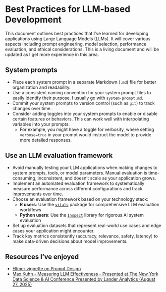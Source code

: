 # Best Practices for LLM-based Development


This document outlines best practices that I’ve learned for developing
applications using Large Language Models (LLMs). It will cover various
aspects including prompt engineering, model selection, performance
evaluation, and ethical considerations. This is a living document and
will be updated as I get more experience in this area.

## System prompts

- Place each system prompt in a separate Markdown (`.md`) file for
  better organization and readability.
- Use a consistent naming convention for your system prompt files to
  easily identify their purpose. I usually go with `system-prompt.md`.
- Commit your system prompts to version control (such as `git`) to track
  changes over time.
- Consider adding toggles into your system prompts to enable or disable
  certain features or behaviors. This can work well with interpolating
  variables into your prompts.
  - For example, you might have a toggle for verbosity, where setting
    `verbose=true` in your prompt would instruct the model to provide
    more detailed responses.

## Use an LLM evaluation framework

- Avoid manually testing your LLM applications when making changes to
  system prompts, tools, or model parameters. Manual evaluation is
  time-consuming, inconsistent, and doesn’t scale as your application
  grows.
- Implement an automated evaluation framework to systematically measure
  performance across different configurations and track improvements
  over time.
- Choose an evaluation framework based on your technology stack:
  - **R users**: Use the
    [`vitals`](https://vitals.tidyverse.org/index.html) package for
    comprehensive LLM evaluation workflows
  - **Python users**: Use the [`Inspect`](https://inspect.aisi.org.uk/)
    library for rigorous AI system evaluation
- Set up evaluation datasets that represent real-world use cases and
  edge cases your application might encounter.
- Track key metrics consistently (accuracy, relevance, safety, latency)
  to make data-driven decisions about model improvements.

## Resources I’ve enjoyed

- [Ellmer vignette on Prompt
  Design](https://ellmer.tidyverse.org/articles/prompt-design.html)
- [Max Kuhn - Measuring LLM Effectiveness - Presented at The New York
  Data Science & AI Conference Presented by Lander Analytics (August 27,
  2025)](https://www.youtube.com/embed/TQKbaIR-8J4)
